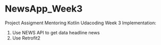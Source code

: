 # NewsApp_Week3
Project Assigment Mentoring Kotlin Udacoding Week 3
Implementation:
1. Use NEWS API to get data headline news
2. Use Retrofit2
